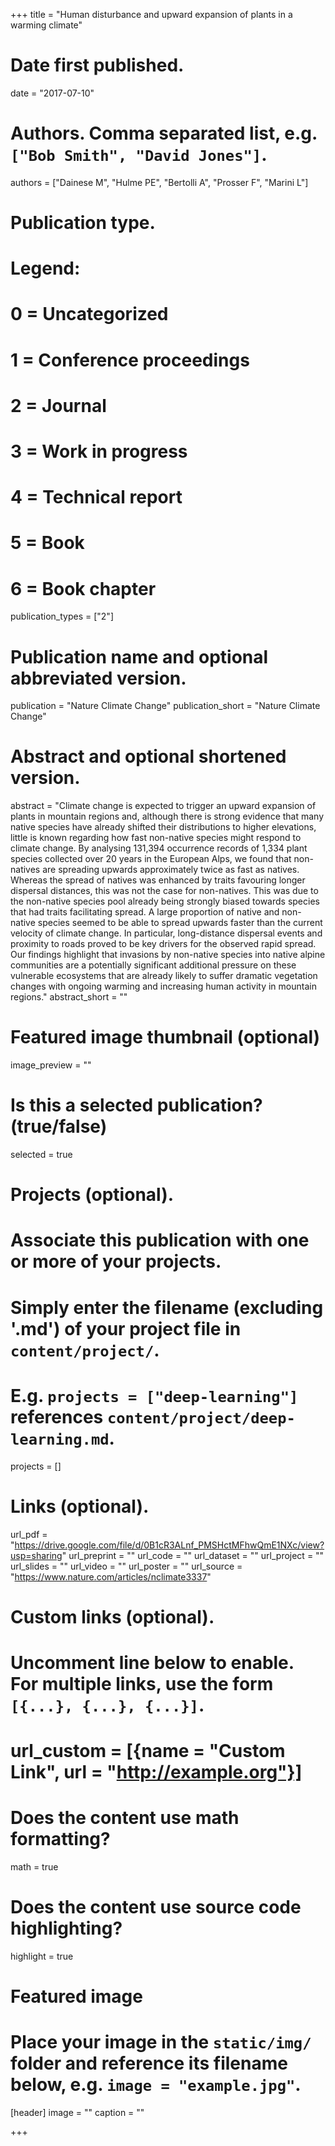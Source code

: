 +++
title = "Human disturbance and upward expansion of plants in a warming climate"

# Date first published.
date = "2017-07-10"

# Authors. Comma separated list, e.g. `["Bob Smith", "David Jones"]`.
authors = ["Dainese M", "Hulme PE", "Bertolli A", "Prosser F", "Marini L"]

# Publication type.
# Legend:
# 0 = Uncategorized
# 1 = Conference proceedings
# 2 = Journal
# 3 = Work in progress
# 4 = Technical report
# 5 = Book
# 6 = Book chapter
publication_types = ["2"]

# Publication name and optional abbreviated version.
publication = "Nature Climate Change"
publication_short = "Nature Climate Change"

# Abstract and optional shortened version.
abstract = "Climate change is expected to trigger an upward expansion of plants in mountain regions and, although there is strong evidence that many native species have already shifted their distributions to higher elevations, little is known regarding how fast non-native species might respond to climate change. By analysing 131,394 occurrence records of 1,334 plant species collected over 20 years in the European Alps, we found that non-natives are spreading upwards approximately twice as fast as natives. Whereas the spread of natives was enhanced by traits favouring longer dispersal distances, this was not the case for non-natives. This was due to the non-native species pool already being strongly biased towards species that had traits facilitating spread. A large proportion of native and non-native species seemed to be able to spread upwards faster than the current velocity of climate change. In particular, long-distance dispersal events and proximity to roads proved to be key drivers for the observed rapid spread. Our findings highlight that invasions by non-native species into native alpine communities are a potentially significant additional pressure on these vulnerable ecosystems that are already likely to suffer dramatic vegetation changes with ongoing warming and increasing human activity in mountain regions."
abstract_short = ""

# Featured image thumbnail (optional)
image_preview = ""

# Is this a selected publication? (true/false)
selected = true

# Projects (optional).
#   Associate this publication with one or more of your projects.
#   Simply enter the filename (excluding '.md') of your project file in `content/project/`.
#   E.g. `projects = ["deep-learning"]` references `content/project/deep-learning.md`.
projects = []

# Links (optional).
url_pdf = "https://drive.google.com/file/d/0B1cR3ALnf_PMSHctMFhwQmE1NXc/view?usp=sharing"
url_preprint = ""
url_code = ""
url_dataset = ""
url_project = ""
url_slides = ""
url_video = ""
url_poster = ""
url_source = "https://www.nature.com/articles/nclimate3337"

# Custom links (optional).
#   Uncomment line below to enable. For multiple links, use the form `[{...}, {...}, {...}]`.
# url_custom = [{name = "Custom Link", url = "http://example.org"}]

# Does the content use math formatting?
math = true

# Does the content use source code highlighting?
highlight = true

# Featured image
# Place your image in the `static/img/` folder and reference its filename below, e.g. `image = "example.jpg"`.
[header]
image = ""
caption = ""

+++
